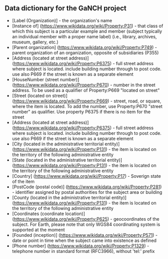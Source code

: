 ## Data dictionary for the GaNCH project

* [Label (Organization)] - the organization's name
* [Instance of] (https://www.wikidata.org/wiki/Property:P31) - that class of which this subject is a particular example and member (subject typically an individual member with a proper name label) (i.e., library, archives, museum, gallery, etc.)
* [Parent organization] (https://www.wikidata.org/wiki/Property:P749) - parent organization of an organization, opposite of subsidiaries (P355)
* [Address (located at street address)] (https://www.wikidata.org/wiki/Property:P6375) - full street address where subject is located. include building number through to post code. use also P669 if the street is known as a separate element
* [HouseNumber (street number)] (https://www.wikidata.org/wiki/Property:P670) - number in the street address. To be used as a qualifier of Property:P669 "located on street"
* [Street (located on street)] (https://www.wikidata.org/wiki/Property:P669) - street, road, or square, where the item is located. To add the number, use Property:P670 "street number" as qualifier. Use property P6375 if there is no item for the street
* [Address (located at street address)] (https://www.wikidata.org/wiki/Property:P6375) - full street address where subject is located. include building number through to post code. use also P669 if the street is known as a separate element
* [City (located in the administrative territorial entity)] (https://www.wikidata.org/wiki/Property:P131) - the item is located on the territory of the following administrative entity
* [State (located in the administrative territorial entity)] (https://www.wikidata.org/wiki/Property:P131) - the item is located on the territory of the following administrative entity
* [Country] (https://www.wikidata.org/wiki/Property:P17) - Soverign state of the item 
* [PostCode (postal code)] (https://www.wikidata.org/wiki/Property:P281) - identifier assigned by postal authorities for the subject area or building
* [County (located in the administrative territorial entity)] (https://www.wikidata.org/wiki/Property:P131) - the item is located on the territory of the following administrative entity
* [Coordinates (coordinate location)] (https://www.wikidata.org/wiki/Property:P625) - geocoordinates of the subject. For Earth, please note that only WGS84 coordinating system is supported at the moment 
* [Founded (inception)] (https://www.wikidata.org/wiki/Property:P571) - date or point in time when the subject came into existence as defined
* [Phone number] (https://www.wikidata.org/wiki/Property:P1329) - telephone number in standard format (RFC3966), without 'tel:' prefix
